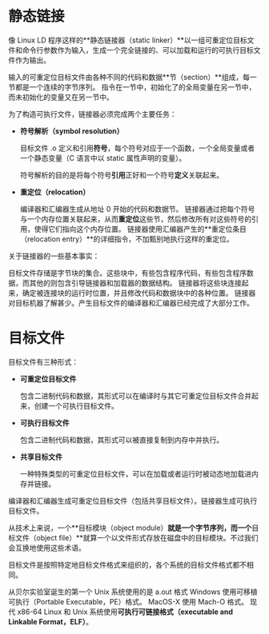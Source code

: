 # 静态链接

像 Linux LD 程序这样的**静态链接器（static linker）**以一组可重定位目标文件和命令行参数作为输入，生成一个完全链接的、可以加载和运行的可执行目标文件作为输出。

输入的可重定位目标文件由各种不同的代码和数据**节（section）**组成，每一节都是一个连续的字节序列。
指令在一节中，初始化了的全局变量在另一节中，而未初始化的变量又在另一节中。

为了构造可执行文件，链接器必须完成两个主要任务：

- **符号解析（symbol resolution）**

  目标文件 .o 定义和引用**符号**，每个符号对应于一个函数，一个全局变量或者一个静态变量（C 语言中以 static 属性声明的变量）。

  符号解析的目的是将每个符号**引用**正好和一个符号**定义**关联起来。

- **重定位（relocation）**

  编译器和汇编器生成从地址 0 开始的代码和数据节。
  链接器通过把每个符号与一个内存位置关联起来，从而**重定位**这些节，然后修改所有对这些符号的引用，使得它们指向这个内存位置。
  链接器使用汇编器产生的**重定位条目（relocation entry）**的详细指令，不加甄别地执行这样的重定位。

关于链接器的一些基本事实：

目标文件存储是字节块的集合。这些块中，有些包含程序代码，有些包含程序数据，而其他的则包含引导链接器和加载器的数据结构。
链接器将这些块连接起来，确定被连接块的运行时位置，并且修改代码和数据块中的各种位置。
链接器对目标机器了解甚少。产生目标文件的编译器和汇编器已经完成了大部分工作。

# 目标文件

目标文件有三种形式：

- **可重定位目标文件**

  包含二进制代码和数据，其形式可以在编译时与其它可重定位目标文件合并起来，创建一个可执行目标文件。

- **可执行目标文件**

  包含二进制代码和数据，其形式可以被直接复制到内存中并执行。

- **共享目标文件**

  一种特殊类型的可重定位目标文件，可以在加载或者运行时被动态地加载进内存并链接。

编译器和汇编器生成可重定位目标文件（包括共享目标文件）。链接器生成可执行目标文件。

从技术上来说，一个**目标模块（object module）**就是一个字节序列，而一个**目标文件（object file）**就算一个以文件形式存放在磁盘中的目标模块。不过我们会互换地使用这些术语。

目标文件是按照特定地目标文件格式来组织的，各个系统的目标文件格式都不相同。

从贝尔实验室诞生的第一个 Unix 系统使用的是 a.out 格式
Windows 使用可移植可执行（Portable Executable，PE）格式。
MacOS-X 使用 Mach-O 格式。
现代 x86-64 Linux 和 Unix 系统使用**可执行可链接格式（executable and Linkable Format，ELF）**。